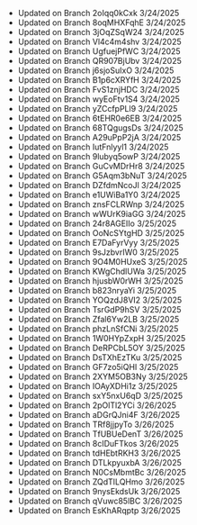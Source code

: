 
- Updated on Branch 2oIqq0kCxk 
3/24/2025
- Updated on Branch 8oqMHXFqhE 
3/24/2025
- Updated on Branch 3jOqZSqW24 
3/24/2025
- Updated on Branch Vl4c4m4shv 
3/24/2025
- Updated on Branch UgfuejPfWC 
3/24/2025
- Updated on Branch QR907BjUbv 
3/24/2025
- Updated on Branch j6sjoSuIxO 
3/24/2025
- Updated on Branch B1p6cXRYfH 
3/24/2025
- Updated on Branch FvS1znjHDC 
3/24/2025
- Updated on Branch wyEoFtv1S4 
3/24/2025
- Updated on Branch yZCcfpPLl9 
3/24/2025
- Updated on Branch 6tEHR0e6EB 
3/24/2025
- Updated on Branch 68TQgugsDs 
3/24/2025
- Updated on Branch A29uPpP2jA 
3/24/2025
- Updated on Branch IutFnlyyl1 
3/24/2025
- Updated on Branch 9lubyq5owP 
3/24/2025
- Updated on Branch GuCvMDrHr8 
3/24/2025
- Updated on Branch G5Aqm3bNuT 
3/24/2025
- Updated on Branch DZfdmNcoJl 
3/24/2025
- Updated on Branch e1UWiBa1Y0 
3/24/2025
- Updated on Branch znsFCLRWnp 
3/24/2025
- Updated on Branch wWUrK9iaGG 
3/24/2025
- Updated on Branch 24r8AGEIIo 
3/25/2025
- Updated on Branch OoNcSYtgHD 
3/25/2025
- Updated on Branch E7DaFyrVyy 
3/25/2025
- Updated on Branch 9sJzbvrIW0 
3/25/2025
- Updated on Branch 9O4M0HUxeS 
3/25/2025
- Updated on Branch KWgChdlUWa 
3/25/2025
- Updated on Branch hjusbW0rWH 
3/25/2025
- Updated on Branch b823nryaYi 
3/25/2025
- Updated on Branch YOQzdJ8VI2 
3/25/2025
- Updated on Branch TsrGdP9hSV 
3/25/2025
- Updated on Branch Zfal6Yw2LB 
3/25/2025
- Updated on Branch phzLnSfCNi 
3/25/2025
- Updated on Branch 1W0HYpZxpH 
3/25/2025
- Updated on Branch DeRPCbL5OY 
3/25/2025
- Updated on Branch DsTXhEzTKu 
3/25/2025
- Updated on Branch GF7zo5iQHI 
3/25/2025
- Updated on Branch 2XYM5OB3Ny 
3/25/2025
- Updated on Branch IOAyXDHi1z 
3/25/2025
- Updated on Branch sxY5nxU6qD 
3/25/2025
- Updated on Branch 2pOlTl2YCi 
3/26/2025
- Updated on Branch aDGrQJni4F 
3/26/2025
- Updated on Branch TRf8jjpyTo 
3/26/2025
- Updated on Branch TfUBUeDenT 
3/26/2025
- Updated on Branch 8cIDuFTkos 
3/26/2025
- Updated on Branch tdHEbtRKH3 
3/26/2025
- Updated on Branch DTLkpyuxbA 
3/26/2025
- Updated on Branch N0CsMbmtBc 
3/26/2025
- Updated on Branch ZQdTILQHmo 
3/26/2025
- Updated on Branch 9nysEkdsUk 
3/26/2025
- Updated on Branch qVuwc85lBC 
3/26/2025
- Updated on Branch EsKhARqptp 
3/26/2025